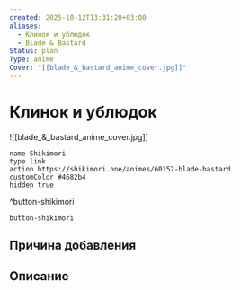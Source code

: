 ```yaml
---
created: 2025-10-12T13:31:20+03:00
aliases:
  - Клинок и ублюдок
  - Blade & Bastard
Status: plan
Type: anime
Cover: "[[blade_&_bastard_anime_cover.jpg]]"
---
```


# Клинок и ублюдок

![[blade_&_bastard_anime_cover.jpg]]



```button
name Shikimori
type link
action https://shikimori.one/animes/60152-blade-bastard
customColor #4682b4
hidden true
```
^button-shikimori





`button-shikimori`

## Причина добавления




## Описание



